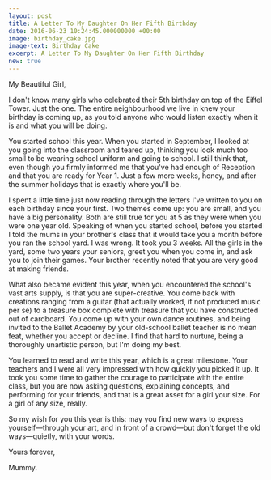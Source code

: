 ```yaml
---
layout: post
title: A Letter To My Daughter On Her Fifth Birthday
date: 2016-06-23 10:24:45.000000000 +00:00
image: birthday_cake.jpg
image-text: Birthday Cake
excerpt: A Letter To My Daughter On Her Fifth Birthday
new: true
---
```


My Beautiful Girl,

I don't know many girls who celebrated their 5th birthday on top of the Eiffel Tower. Just the one. The entire neighbourhood we live in knew your birthday is coming up, as you told anyone who would listen exactly when it is and what you will be doing.

You started school this year. When you started in September, I looked at you going into the classroom and teared up, thinking you look much too small to be wearing school uniform and going to school. I still think that, even though you firmly informed me that you've had enough of Reception and that you are ready for Year 1. Just a few more weeks, honey, and after the summer holidays that is exactly where you'll be.

I spent a little time just now reading through the letters I've written to you on each birthday since your first. Two themes come up: you are small, and you have a big personality. Both are still true for you at 5 as they were when you were one year old. Speaking of when you started school, before you started I told the mums in your brother's class that it would take you a month before you ran the school yard. I was wrong. It took you 3 weeks. All the girls in the yard, some two years your seniors, greet you when you come in, and ask you to join their games. Your brother recently noted that you are very good at making friends.

What also became evident this year, when you encountered the school's vast arts supply, is that you are super-creative. You come back with creations ranging from a guitar (that actually worked, if not produced music per se) to a treasure box complete with treasure that you have constructed out of cardboard. You come up with your own dance routines, and being invited to the Ballet Academy by your old-school ballet teacher is no mean feat, whether you accept or decline. I find that hard to nurture, being a thoroughly unartistic person, but I'm doing my best.

You learned to read and write this year, which is a great milestone. Your teachers and I were all very impressed with how quickly you picked it up. It took you some time to gather the courage to participate with the entire class, but you are now asking questions, explaining concepts, and performing for your friends, and that is a great asset for a girl your size. For a girl of any size, really.

So my wish for you this year is this: may you find new ways to express yourself&mdash;through your art, and in front of a crowd&mdash;but don't forget the old ways&mdash;quietly, with your words.

Yours forever,

Mummy.
